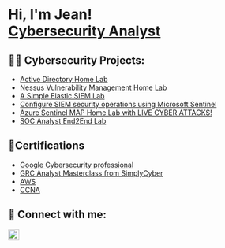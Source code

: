 <h1>Hi, I'm Jean! <br/><a href="https://www.linkedin.com/in/joshmadakor/">Cybersecurity Analyst</a> </h1>

<h2>👨‍💻 Cybersecurity Projects:</h2>

  - [Active Directory Home Lab](https://github.com/jpap19/ActiveDirectoryLab)
  - [Nessus Vulnerability Management Home Lab ](https://github.com/jpap19/NessusHomeLab) 
  - [A Simple Elastic SIEM Lab ](https://github.com/jpap19/A-Simple-Elastic-SIEM-Lab)
  - [Configure SIEM security operations using Microsoft Sentinel ](https://github.com/jpap19/AzureSentinelLab/tree/main)
  - [Azure Sentinel MAP Home Lab with LIVE CYBER ATTACKS! ](https://github.com/jpap19/AzureSentinelHomeLab)
  - [SOC Analyst End2End Lab](https://github.com/jpap19/SocAnalystEnd2EndLab)


<h2>📄Certifications</h2>

- [Google Cybersecurity professional](https://www.youtube.com/watch?v=a83ASGn_V_s)
- [GRC Analyst Masterclass from SimplyCyber](https://www.youtube.com/watch?v=uHy3oM7NnoU)
- [AWS](https://www.youtube.com/watch?v=N-L9hklSlNk)
- [CCNA](https://www.youtube.com/watch?v=OfvdQeh79s0)

<h2> 🤳 Connect with me:</h2>

[<img align="left" alt="jean-passou | LinkedIn" width="22px" src="https://cdn.jsdelivr.net/npm/simple-icons@v3/icons/linkedin.svg" />][linkedin]

[linkedin]: https://linkedin.com/in/jean-passou-5979a636

<!--
**joshmadakor1/joshmadakor1** is a ✨ _special_ ✨ repository because its `README.md` (this file) appears on your GitHub profile.

Here are some ideas to get you started:

- 🔭 I’m currently working on ...
- 🌱 I’m currently learning ...
- 👯 I’m looking to collaborate on ...
- 🤔 I’m looking for help with ...
- 💬 Ask me about ...
- 📫 How to reach me: ...
- 😄 Pronouns: ...
- ⚡ Fun fact: ...
-->
